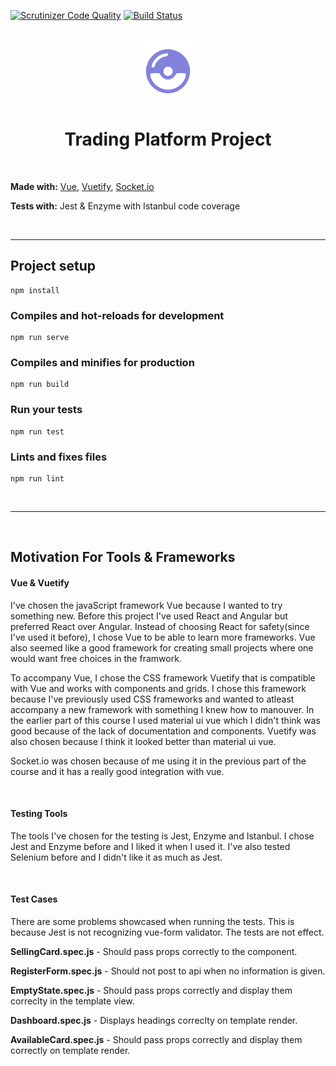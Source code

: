 [![Scrutinizer Code Quality](https://scrutinizer-ci.com/g/Maoo17/Trading-Platform/badges/quality-score.png?b=master)](https://scrutinizer-ci.com/g/Maoo17/Trading-Platform/?branch=master) [![Build Status](https://scrutinizer-ci.com/g/Maoo17/Trading-Platform/badges/build.png?b=master)](https://scrutinizer-ci.com/g/Maoo17/Trading-Platform/build-status/master)
<br>
<br>
<div style="text-align:center">
<img src="src/assets/poketrade_purple.png" alt="drawing" width="100"/>
</div>

<div style="text-align:center"></div>

<h1 style="text-align: center;">Trading Platform Project</h1>
&nbsp;

**Made with:**
[Vue](https://vuejs.org/),
[Vuetify](https://vuetifyjs.com/en/),
[Socket.io](https://socket.io/)

**Tests with:** Jest & Enzyme with Istanbul code coverage

&nbsp;

---
## Project setup
```
npm install
```

### Compiles and hot-reloads for development
```
npm run serve
```

### Compiles and minifies for production
```
npm run build
```

### Run your tests
```
npm run test
```

### Lints and fixes files
```
npm run lint
```
&nbsp;

---


&nbsp;

## Motivation For Tools & Frameworks

#### Vue & Vuetify

I've chosen the javaScript framework Vue because I wanted to try something new. Before this project I've used React and Angular but preferred React over Angular. Instead of choosing React for safety(since I've used it before), I chose Vue to be able to learn more frameworks. Vue also seemed like a good framework for creating small projects where one would want free choices in the framwork.

To accompany Vue, I chose the CSS framework Vuetify that is compatible with Vue and works with components and grids. I chose this framework because I've previously used CSS frameworks and wanted to atleast accompany a new framework with something I knew how to manouver. In the earlier part of this course I used material ui vue which I didn't think was good because of the lack of documentation and components. Vuetify was also chosen because I think it looked better than material ui vue.

Socket.io was chosen because of me using it in the previous part of the course and it has a really good integration with vue.

&nbsp;

#### Testing Tools

The tools I've chosen for the testing is Jest, Enzyme and Istanbul. I chose Jest and Enzyme before and I liked it when I used it. I've also tested Selenium before and I didn't like it as much as Jest.

&nbsp;

#### Test Cases
There are some problems showcased when running the tests. This is because Jest is not recognizing vue-form validator. The tests are not effect.

**SellingCard.spec.js** - Should pass props correctly to the component.

**RegisterForm.spec.js** - Should not post to api when no information is given.

**EmptyState.spec.js** - Should pass props correctly and display them  correclty in the template view.

**Dashboard.spec.js** - Displays headings correclty on template render.

**AvailableCard.spec.js** - Should pass props correctly and display them correctly on template render.